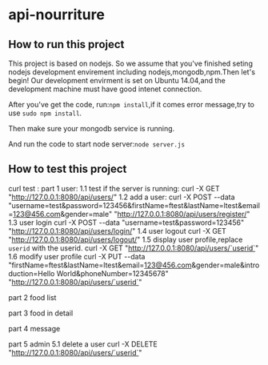 api-nourriture
==============
How to run this project
---------
This project is based on nodejs. So we assume that you've finished seting nodejs development envirement including nodejs,mongodb,npm.Then let's begin!
Our development envirment is set on Ubuntu 14.04,and the development machine must have good intenet connection.

After you've get the code, run:`npm install`,if it comes error message,try to use `sudo npm install`.

Then make sure your mongodb service is running.

And run the code to start node server:`node server.js` 

How to test this project
---------
curl test :
part 1 user:
1.1 test if the server is running:
curl -X GET "http://127.0.0.1:8080/api/users/"
1.2 add a user:
curl -X POST --data "username=test&password=123456&firstName=ftest&lastName=ltest&email=123@456.com&gender=male" "http://127.0.0.1:8080/api/users/register/"
1.3 user login
curl -X POST --data "username=test&password=123456" "http://127.0.0.1:8080/api/users/login/"
1.4 user logout
curl -X GET "http://127.0.0.1:8080/api/users/logout/"
1.5 display user profile,replace `userid` with the userid.
curl -X GET "http://127.0.0.1:8080/api/users/`userid`"
1.6 modify user profile
curl -X PUT --data "firstName=ftest&lastName=ltest&email=123@456.com&gender=male&introduction=Hello World&phoneNumber=12345678" "http://127.0.0.1:8080/api/users/`userid`"

part 2 food list

part 3 food in detail

part 4 message

part 5 admin
5.1 delete a user
curl -X DELETE "http://127.0.0.1:8080/api/users/`userid`"
